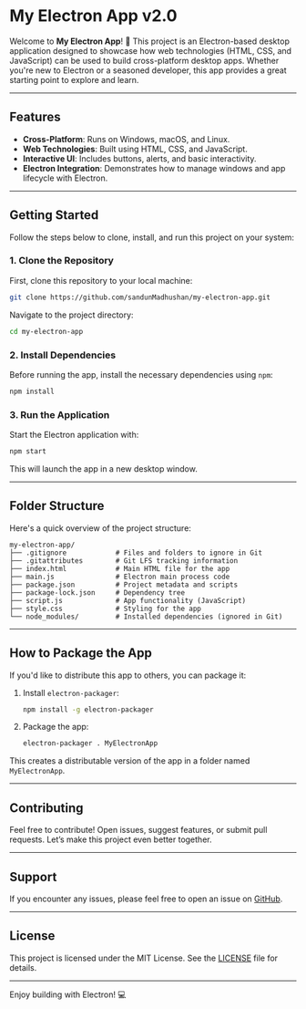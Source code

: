 # My Electron App v2.0

Welcome to **My Electron App**! 🚀 This project is an Electron-based desktop application designed to showcase how web technologies (HTML, CSS, and JavaScript) can be used to build cross-platform desktop apps. Whether you're new to Electron or a seasoned developer, this app provides a great starting point to explore and learn.

---

## Features

- **Cross-Platform**: Runs on Windows, macOS, and Linux.
- **Web Technologies**: Built using HTML, CSS, and JavaScript.
- **Interactive UI**: Includes buttons, alerts, and basic interactivity.
- **Electron Integration**: Demonstrates how to manage windows and app lifecycle with Electron.

---

## Getting Started

Follow the steps below to clone, install, and run this project on your system:

### 1. Clone the Repository

First, clone this repository to your local machine:

```bash
git clone https://github.com/sandunMadhushan/my-electron-app.git
```

Navigate to the project directory:

```bash
cd my-electron-app
```

### 2. Install Dependencies

Before running the app, install the necessary dependencies using `npm`:

```bash
npm install
```

### 3. Run the Application

Start the Electron application with:

```bash
npm start
```

This will launch the app in a new desktop window.

---

## Folder Structure

Here's a quick overview of the project structure:

```
my-electron-app/
├── .gitignore            # Files and folders to ignore in Git
├── .gitattributes        # Git LFS tracking information
├── index.html            # Main HTML file for the app
├── main.js               # Electron main process code
├── package.json          # Project metadata and scripts
├── package-lock.json     # Dependency tree
├── script.js             # App functionality (JavaScript)
├── style.css             # Styling for the app
└── node_modules/         # Installed dependencies (ignored in Git)
```

---

## How to Package the App

If you'd like to distribute this app to others, you can package it:

1. Install `electron-packager`:

   ```bash
   npm install -g electron-packager
   ```

2. Package the app:
   ```bash
   electron-packager . MyElectronApp
   ```

This creates a distributable version of the app in a folder named `MyElectronApp`.

---

## Contributing

Feel free to contribute! Open issues, suggest features, or submit pull requests. Let’s make this project even better together.

---

## Support

If you encounter any issues, please feel free to open an issue on [GitHub](https://github.com/sandunMadhushan/my-electron-app/issues).

---

## License

This project is licensed under the MIT License. See the [LICENSE](https://github.com/sandunMadhushan/my-electron-app/blob/main/LICENSE) file for details.

---

Enjoy building with Electron! 💻
